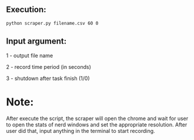 
## Execution:

`python scraper.py filename.csv 60 0`

## Input argument:

1 - output file name

2 - record time period (in seconds)

3 - shutdown after task finish (1/0)

# Note:

After execute the script, the scraper will open the chrome and wait for user to open the stats of nerd windows and set the appropriate resolution. After user did that, input anything in the terminal to start recording.

